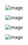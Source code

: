 ![image](https://github.com/chienthan-03/test_ncc/assets/101584126/c72202b9-eb48-40b4-8e04-fc1a5f4c333d)


![image](https://github.com/chienthan-03/test_ncc/assets/101584126/92a14fe6-5907-4056-a973-3be2ee93299a)


![image](https://github.com/chienthan-03/test_ncc/assets/101584126/ca3af7b7-c7de-4a13-afbd-a90349198b18)

![image](https://github.com/chienthan-03/test_ncc/assets/101584126/9db0f52b-3e04-465b-a6bf-e9ad0620d76b)
